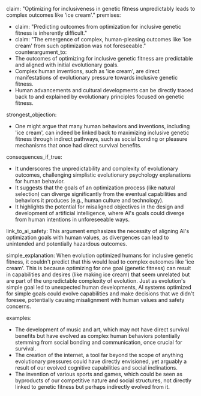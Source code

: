 claim: "Optimizing for inclusiveness in genetic fitness unpredictably leads to complex outcomes like 'ice cream'."
premises:
  - claim: "Predicting outcomes from optimization for inclusive genetic fitness is inherently difficult."
  - claim: "The emergence of complex, human-pleasing outcomes like 'ice cream' from such optimization was not foreseeable."
counterargument_to:
  - The outcomes of optimizing for inclusive genetic fitness are predictable and aligned with initial evolutionary goals.
  - Complex human inventions, such as 'ice cream', are direct manifestations of evolutionary pressure towards inclusive genetic fitness.
  - Human advancements and cultural developments can be directly traced back to and explained by evolutionary principles focused on genetic fitness.

strongest_objection:
  - One might argue that many human behaviors and inventions, including 'ice cream', can indeed be linked back to maximizing inclusive genetic fitness through indirect pathways, such as social bonding or pleasure mechanisms that once had direct survival benefits.

consequences_if_true:
  - It underscores the unpredictability and complexity of evolutionary outcomes, challenging simplistic evolutionary psychology explanations for human behavior.
  - It suggests that the goals of an optimization process (like natural selection) can diverge significantly from the eventual capabilities and behaviors it produces (e.g., human culture and technology).
  - It highlights the potential for misaligned objectives in the design and development of artificial intelligence, where AI's goals could diverge from human intentions in unforeseeable ways.

link_to_ai_safety: This argument emphasizes the necessity of aligning AI's optimization goals with human values, as divergences can lead to unintended and potentially hazardous outcomes.

simple_explanation: When evolution optimized humans for inclusive genetic fitness, it couldn't predict that this would lead to complex outcomes like 'ice cream'. This is because optimizing for one goal (genetic fitness) can result in capabilities and desires (like making ice cream) that seem unrelated but are part of the unpredictable complexity of evolution. Just as evolution's simple goal led to unexpected human developments, AI systems optimized for simple goals could evolve capabilities and make decisions that we didn't foresee, potentially causing misalignment with human values and safety concerns.

examples:
  - The development of music and art, which may not have direct survival benefits but have evolved as complex human behaviors potentially stemming from social bonding and communication, once crucial for survival.
  - The creation of the internet, a tool far beyond the scope of anything evolutionary pressures could have directly envisioned, yet arguably a result of our evolved cognitive capabilities and social inclinations.
  - The invention of various sports and games, which could be seen as byproducts of our competitive nature and social structures, not directly linked to genetic fitness but perhaps indirectly evolved from it.